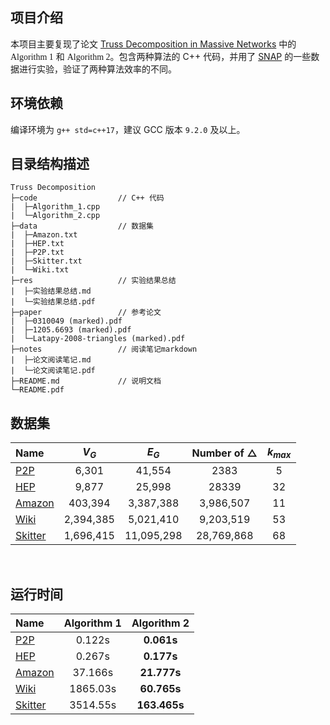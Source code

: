 ## **项目介绍**

本项目主要复现了论文 [Truss Decomposition in Massive Networks](https://arxiv.org/abs/1205.6693) 中的 <font face='Times'>Algorithm 1</font> 和 <font face='Times'>Algorithm 2</font>。包含两种算法的 C++ 代码，并用了 [SNAP](https://snap.stanford.edu/data/) 的一些数据进行实验，验证了两种算法效率的不同。

## **环境依赖**

编译环境为 `g++ std=c++17`，建议 GCC 版本 `9.2.0` 及以上。

## **目录结构描述**
```
Truss Decomposition
├─code                  // C++ 代码
|  ├─Algorithm_1.cpp
|  └─Algorithm_2.cpp
├─data                  // 数据集
|  ├─Amazon.txt
|  ├─HEP.txt
|  ├─P2P.txt
|  ├─Skitter.txt
|  └─Wiki.txt
├─res                   // 实验结果总结
|  ├─实验结果总结.md
|  └─实验结果总结.pdf
├─paper                 // 参考论文
|  ├─0310049 (marked).pdf
|  ├─1205.6693 (marked).pdf
|  └─Latapy-2008-triangles (marked).pdf
├─notes                 // 阅读笔记markdown
|  ├─论文阅读笔记.md
|  └─论文阅读笔记.pdf
├─README.md             // 说明文档
└─README.pdf
```

## **数据集**

| Name | $V_G$  | $E_G$ | Number of $\bigtriangleup$ | $k_{max}$ |
|:--------|:---------:|:--------:|:--------:|:--------:|
| [P2P](https://snap.stanford.edu/data/p2p-Gnutella08.html) | 6,301 | 41,554 | 2383 | 5 |
| [HEP](https://snap.stanford.edu/data/ca-HepTh.html) | 9,877 | 25,998 | 28339 | 32 |
| [Amazon](https://snap.stanford.edu/data/amazon0601.html) | 403,394 | 3,387,388 | 3,986,507 | 11 | 
| [Wiki](https://snap.stanford.edu/data/wiki-Talk.html) | 2,394,385 | 5,021,410 | 9,203,519 | 53 | 
| [Skitter](https://snap.stanford.edu/data/as-Skitter.html) | 1,696,415 | 11,095,298 | 28,769,868 | 68 | 

<br/>

## **运行时间**

| Name | Algorithm 1  | Algorithm 2 |
|:--------|:---------:|:--------:|
| [P2P](https://snap.stanford.edu/data/p2p-Gnutella08.html)  | 0.122s | **0.061s** |
| [HEP](https://snap.stanford.edu/data/ca-HepTh.html) | 0.267s | **0.177s** |
| [Amazon](https://snap.stanford.edu/data/amazon0601.html) | 37.166s | **21.777s** |
| [Wiki](https://snap.stanford.edu/data/wiki-Talk.html) | 1865.03s | **60.765s** |
| [Skitter](https://snap.stanford.edu/data/as-Skitter.html) | 3514.55s | **163.465s** |
